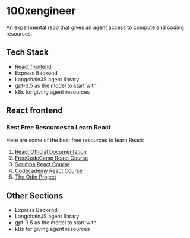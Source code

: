 # 100xengineer

An experimental repo that gives an agent access to compute and coding resources.

## Tech Stack

- [React frontend](#react-frontend)
- Express Backend
- LangchainJS agent library
- gpt-3.5 as the model to start with
- k8s for giving agent resources

## React frontend

### Best Free Resources to Learn React

Here are some of the best free resources to learn React:

1. [React Official Documentation](https://reactjs.org/docs/getting-started.html)
2. [FreeCodeCamp React Course](https://www.freecodecamp.org/learn/front-end-libraries/#react)
3. [Scrimba React Course](https://scrimba.com/learn/learnreact)
4. [Codecademy React Course](https://www.codecademy.com/learn/react-101)
5. [The Odin Project](https://www.theodinproject.com/paths/full-stack-javascript/courses/javascript/lessons/react)

## Other Sections

- Express Backend
- LangchainJS agent library
- gpt-3.5 as the model to start with
- k8s for giving agent resources
